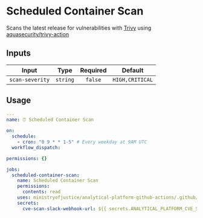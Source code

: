 # Scheduled Container Scan

Scans the latest release for vulnerabilities with [Trivy](https://github.com/aquasecurity/trivy) using [aquasecurity/trivy-action](https://github.com/aquasecurity/trivy-action)

## Inputs

|      Input      |   Type   | Required |     Default     |
| :-------------: | :------: | :------: | :-------------: |
| `scan-severity` | `string` | `false`  | `HIGH,CRITICAL` |

## Usage

```yaml
---
name: ⏰ Scheduled Container Scan

on:
  schedule:
    - cron: "0 9 * * 1-5" # Every weekday at 9AM UTC
  workflow_dispatch:

permissions: {}

jobs:
  scheduled-container-scan:
    name: Scheduled Container Scan
    permissions:
      contents: read
    uses: ministryofjustice/analytical-platform-github-actions/.github/workflows/reusable-scheduled-container-scan.yml@<commit SHA> # <version>
    secrets:
      cve-scan-slack-webhook-url: ${{ secrets.ANALYTICAL_PLATFORM_CVE_SCAN_SLACK_WEBHOOK_URL }}
```
